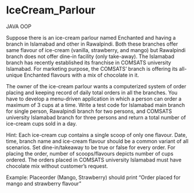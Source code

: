 # IceCream_Parlour
JAVA OOP

Suppose there is an ice-cream parlour named Enchanted and having a branch in Islamabad and other in Rawalpindi. Both these branches offer same flavour of ice-cream
(vanilla, strawberry, and mango) but Rawalpindi branch does not offer dine-in facility (only take-away). The Islamabad branch has recently established its franchise 
in COMSATS university Islamabad. For marketing purpose, the COMSATS’ branch is offering its all-unique Enchanted flavours with a mix of chocolate in it. 

  The owner of the ice-cream parlour wants a computerized system of order placing and keeping record of daily total orders in all the branches. You have to develop a menu-driven application in which a person can order a maximum of 3 cups at a time. Write a test code for Islamabad main branch for single person, Rawalpindi branch for two persons, and COMSATS university Islamabad branch for three persons and return a total number of ice-cream cups sold in a day.
  
Hint:
    Each ice-cream cup contains a single scoop of only one flavour. Date, time, branch name and ice-cream flavour should be a common variant of all scenarios. Set 
dine-in/takeaway to be true or false for every order. For placing the order, number of scoops/flavours depicts number of cups ordered. The orders placed in COMSATS 
university Islamabad must have chocolate mix without customer’s request. 

Example: Placeorder (Mango, Strawberry) should print “Order placed for mango and strawberry flavour”
